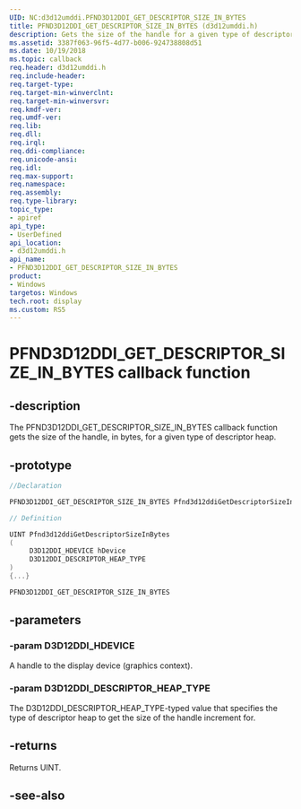 ```yaml
---
UID: NC:d3d12umddi.PFND3D12DDI_GET_DESCRIPTOR_SIZE_IN_BYTES
title: PFND3D12DDI_GET_DESCRIPTOR_SIZE_IN_BYTES (d3d12umddi.h)
description: Gets the size of the handle for a given type of descriptor heap.
ms.assetid: 3387f063-96f5-4d77-b006-924738808d51
ms.date: 10/19/2018
ms.topic: callback
req.header: d3d12umddi.h
req.include-header:
req.target-type:
req.target-min-winverclnt:
req.target-min-winversvr:
req.kmdf-ver:
req.umdf-ver:
req.lib:
req.dll:
req.irql: 
req.ddi-compliance:
req.unicode-ansi:
req.idl:
req.max-support:
req.namespace:
req.assembly:
req.type-library: 
topic_type: 
- apiref
api_type: 
- UserDefined
api_location: 
- d3d12umddi.h
api_name: 
- PFND3D12DDI_GET_DESCRIPTOR_SIZE_IN_BYTES
product: 
- Windows
targetos: Windows
tech.root: display
ms.custom: RS5
---
```


# PFND3D12DDI_GET_DESCRIPTOR_SIZE_IN_BYTES callback function

## -description

The PFND3D12DDI_GET_DESCRIPTOR_SIZE_IN_BYTES callback function gets the size of the handle, in bytes, for a given type of descriptor heap.

## -prototype

```cpp
//Declaration

PFND3D12DDI_GET_DESCRIPTOR_SIZE_IN_BYTES Pfnd3d12ddiGetDescriptorSizeInBytes; 

// Definition

UINT Pfnd3d12ddiGetDescriptorSizeInBytes 
(
	 D3D12DDI_HDEVICE hDevice
	 D3D12DDI_DESCRIPTOR_HEAP_TYPE
)
{...}

PFND3D12DDI_GET_DESCRIPTOR_SIZE_IN_BYTES 


```

## -parameters

### -param D3D12DDI_HDEVICE

A handle to the display device (graphics context).

### -param D3D12DDI_DESCRIPTOR_HEAP_TYPE

The D3D12DDI_DESCRIPTOR_HEAP_TYPE-typed value that specifies the type of descriptor heap to get the size of the handle increment for.

## -returns

Returns UINT.


## -see-also

